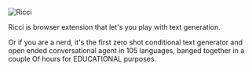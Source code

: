 ![Ricci](https://github.com/djurkis/ricci/blob/main/logo/ricci.png?raw=true)

Ricci is browser extension that let's you play with text generation.

Or if you are a nerd, it's the first zero shot conditional text generator
 and open ended conversational agent in 105 languages, banged together in a couple
Of hours for EDUCATIONAL purposes.

